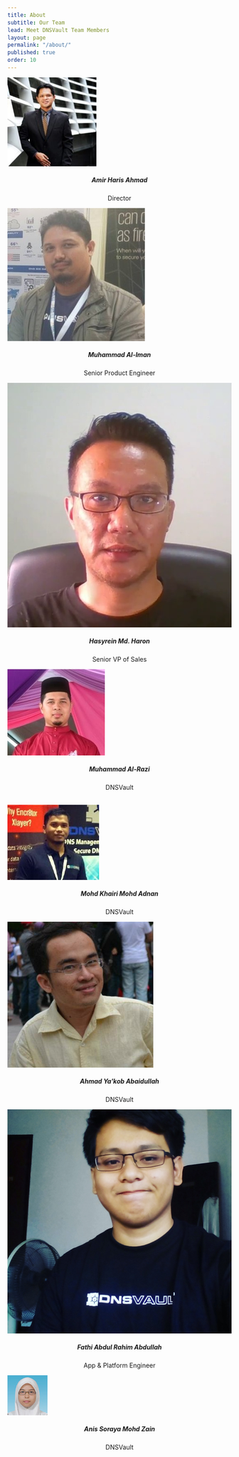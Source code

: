 ```yaml
---
title: About
subtitle: Our Team
lead: Meet DNSVault Team Members
layout: page
permalink: "/about/"
published: true
order: 10
---
```

<div class="container">
  <div class="card-deck">
    <div class="card" style="border: 0;">
      <div class="pic-container pic-medium pic-circle">
        <img class="pic" src="/assets/images/about/amir.jpg" alt="">
        <div class="pic-overlay">
            <a href="" target="_blank"><i class="fa fa-facebook-square" aria-hidden="true"></i></a>
            <a href="" target="_blank"><i class="fa fa-github-square" aria-hidden="true"></i></a>
            <a href="https://my.linkedin.com/in/amirharis" target="_blank"><i class="fa fa-linkedin-square" aria-hidden="true"></i></a>
            <a href="" target="_blank"><i class="fa fa-twitter-square" aria-hidden="true"></i></a>
        </div>
      </div>
      <div class="card-body" style="text-align: center;">
        <h5 class="card-title">Amir Haris Ahmad</h5>
        <p class="card-text">Director</p>
      </div>
    </div>
    <div class="card" style="border: 0;">
      <div class="pic-container pic-medium pic-circle">
        <img class="pic" src="/assets/images/about/iman.jpg" alt="">
        <div class="pic-overlay">
            <a href="http://www.facebook.com" target="_blank"><i class="fa fa-facebook-square" aria-hidden="true"></i></a>
            <a href="http://www.github.com" target="_blank"><i class="fa fa-github-square" aria-hidden="true"></i></a>
            <a href="http://www.linkedin.com" target="_blank"><i class="fa fa-linkedin-square" aria-hidden="true"></i></a>
            <a href="http://www.twitter.com" target="_blank"><i class="fa fa-twitter-square" aria-hidden="true"></i></a>
        </div>
      </div>
      <div class="card-body" style="text-align: center;">
        <h5 class="card-title">Muhammad Al-Iman</h5>
        <p class="card-text">Senior Product Engineer</p>
      </div>
    </div>
    <div class="card" style="border: 0;">
      <div class="pic-container pic-medium pic-circle">
        <img class="pic" src="/assets/images/about/hasyrein.jpg" alt="">
        <div class="pic-overlay">
            <a href="http://www.facebook.com" target="_blank"><i class="fa fa-facebook-square" aria-hidden="true"></i></a>
            <a href="http://www.github.com" target="_blank"><i class="fa fa-github-square" aria-hidden="true"></i></a>
            <a href="http://www.linkedin.com" target="_blank"><i class="fa fa-linkedin-square" aria-hidden="true"></i></a>
            <a href="http://www.twitter.com" target="_blank"><i class="fa fa-twitter-square" aria-hidden="true"></i></a>
        </div>
      </div>
      <div class="card-body" style="text-align: center;">
        <h5 class="card-title">Hasyrein Md. Haron</h5>
        <p class="card-text">Senior VP of Sales</p>
      </div>
    </div>
    <div class="card" style="border: 0;">
      <div class="pic-container pic-medium pic-circle">
        <img class="pic" src="/assets/images/about/razi.jpg" alt="">
        <div class="pic-overlay">
            <a href="http://www.facebook.com" target="_blank"><i class="fa fa-facebook-square" aria-hidden="true"></i></a>
            <a href="http://www.github.com" target="_blank"><i class="fa fa-github-square" aria-hidden="true"></i></a>
            <a href="http://www.linkedin.com" target="_blank"><i class="fa fa-linkedin-square" aria-hidden="true"></i></a>
            <a href="http://www.twitter.com" target="_blank"><i class="fa fa-twitter-square" aria-hidden="true"></i></a>
        </div>
      </div>
      <div class="card-body" style="text-align: center;">
        <h5 class="card-title">Muhammad Al-Razi</h5>
        <p class="card-text">DNSVault</p>
      </div>
    </div>
  </div>
  <br>
  <div class="card-deck">
    <div class="card" style="border: 0;">
      <div class="pic-container pic-medium pic-circle">
        <img class="pic" src="/assets/images/about/khairi.jpg" alt="">
        <div class="pic-overlay">
            <a href="http://www.facebook.com" target="_blank"><i class="fa fa-facebook-square" aria-hidden="true"></i></a>
            <a href="http://www.github.com" target="_blank"><i class="fa fa-github-square" aria-hidden="true"></i></a>
            <a href="http://www.linkedin.com" target="_blank"><i class="fa fa-linkedin-square" aria-hidden="true"></i></a>
            <a href="http://www.twitter.com" target="_blank"><i class="fa fa-twitter-square" aria-hidden="true"></i></a>
        </div>
      </div>
      <div class="card-body" style="text-align: center;">
        <h5 class="card-title">Mohd Khairi Mohd Adnan</h5>
        <p class="card-text">DNSVault</p>
      </div>
    </div>
    <div class="card" style="border: 0;">
      <div class="pic-container pic-medium pic-circle">
        <img class="pic" src="/assets/images/about/yakob.png" alt="">
        <div class="pic-overlay">
            <a href="http://www.facebook.com" target="_blank"><i class="fa fa-facebook-square" aria-hidden="true"></i></a>
            <a href="http://www.github.com" target="_blank"><i class="fa fa-github-square" aria-hidden="true"></i></a>
            <a href="http://www.linkedin.com" target="_blank"><i class="fa fa-linkedin-square" aria-hidden="true"></i></a>
            <a href="http://www.twitter.com" target="_blank"><i class="fa fa-twitter-square" aria-hidden="true"></i></a>
        </div>
      </div>
      <div class="card-body" style="text-align: center;">
        <h5 class="card-title">Ahmad Ya'kob Abaidullah</h5>
        <p class="card-text">DNSVault</p>
      </div>
    </div>
    <div class="card" style="border: 0;">
      <div class="pic-container pic-medium pic-circle">
        <img class="pic" src="/assets/images/about/fathi.jpg" alt="">
        <div class="pic-overlay">
            <a href="http://www.facebook.com" target="_blank"><i class="fa fa-facebook-square" aria-hidden="true"></i></a>
            <a href="http://www.github.com" target="_blank"><i class="fa fa-github-square" aria-hidden="true"></i></a>
            <a href="http://www.linkedin.com" target="_blank"><i class="fa fa-linkedin-square" aria-hidden="true"></i></a>
            <a href="http://www.twitter.com" target="_blank"><i class="fa fa-twitter-square" aria-hidden="true"></i></a>
        </div>
      </div>
      <div class="card-body" style="text-align: center;">
        <h5 class="card-title">Fathi Abdul Rahim Abdullah</h5>
        <p class="card-text">App & Platform Engineer</p>
      </div>
    </div>
    <div class="card" style="border: 0;">
      <div class="pic-container pic-medium pic-circle">
        <img class="pic" src="/assets/images/about/anis.jpg" alt="">
        <div class="pic-overlay">
            <a href="http://www.facebook.com" target="_blank"><i class="fa fa-facebook-square" aria-hidden="true"></i></a>
            <a href="http://www.github.com" target="_blank"><i class="fa fa-github-square" aria-hidden="true"></i></a>
            <a href="http://www.linkedin.com" target="_blank"><i class="fa fa-linkedin-square" aria-hidden="true"></i></a>
            <a href="http://www.twitter.com" target="_blank"><i class="fa fa-twitter-square" aria-hidden="true"></i></a>
        </div>
      </div>
      <div class="card-body" style="text-align: center;">
        <h5 class="card-title">Anis Soraya Mohd Zain</h5>
        <p class="card-text">DNSVault</p>
      </div>
    </div>
  </div>
</div>
